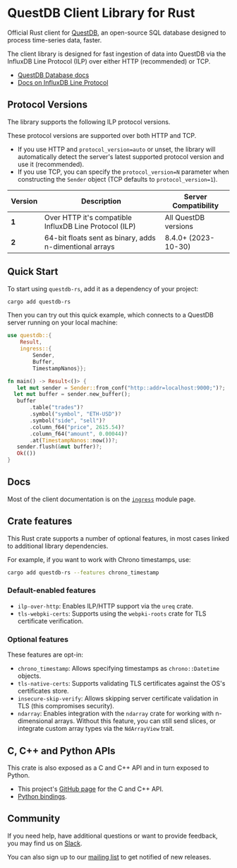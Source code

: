 # QuestDB Client Library for Rust

Official Rust client for [QuestDB](https://questdb.io/), an open-source SQL
database designed to process time-series data, faster.

The client library is designed for fast ingestion of data into QuestDB via the
InfluxDB Line Protocol (ILP) over either HTTP (recommended) or TCP.

* [QuestDB Database docs](https://questdb.io/docs/)
* [Docs on InfluxDB Line Protocol](https://questdb.io/docs/reference/api/ilp/overview/)

## Protocol Versions

The library supports the following ILP protocol versions.

These protocol versions are supported over both HTTP and TCP.

* If you use HTTP and `protocol_version=auto` or unset, the library will
  automatically detect the server's
  latest supported protocol version and use it (recommended).
* If you use TCP, you can specify the
  `protocol_version=N` parameter when constructing the `Sender` object
  (TCP defaults to `protocol_version=1`).

| Version | Description                                             | Server Compatibility   |
| ------- | ------------------------------------------------------- | --------------------- |
| **1**   | Over HTTP it's compatible InfluxDB Line Protocol (ILP)  | All QuestDB versions  |
| **2**   | 64-bit floats sent as binary, adds n-dimentional arrays | 8.4.0+ (2023-10-30)   |

## Quick Start

To start using `questdb-rs`, add it as a dependency of your project:

```bash
cargo add questdb-rs
```

Then you can try out this quick example, which connects to a QuestDB server
running on your local machine:

```rust no_run
use questdb::{
    Result,
    ingress::{
        Sender,
        Buffer,
        TimestampNanos}};

fn main() -> Result<()> {
   let mut sender = Sender::from_conf("http::addr=localhost:9000;")?;
  let mut buffer = sender.new_buffer();
   buffer
       .table("trades")?
       .symbol("symbol", "ETH-USD")?
       .symbol("side", "sell")?
       .column_f64("price", 2615.54)?
       .column_f64("amount", 0.00044)?
       .at(TimestampNanos::now())?;
   sender.flush(&mut buffer)?;
   Ok(())
}
```

## Docs

Most of the client documentation is on the
[`ingress`](https://docs.rs/questdb-rs/5.0.0-rc1/questdb/ingress/) module page.

## Crate features

This Rust crate supports a number of optional features, in most cases linked
to additional library dependencies.

For example, if you want to work with Chrono timestamps, use:

```bash
cargo add questdb-rs --features chrono_timestamp
```

### Default-enabled features

* `ilp-over-http`: Enables ILP/HTTP support via the `ureq` crate.
* `tls-webpki-certs`: Supports using the `webpki-roots` crate for TLS
  certificate verification.

### Optional features

These features are opt-in:

* `chrono_timestamp`: Allows specifying timestamps as `chrono::Datetime` objects.
* `tls-native-certs`: Supports validating TLS certificates against the OS's
  certificates store.
* `insecure-skip-verify`: Allows skipping server certificate validation in TLS
  (this compromises security).
* `ndarray`: Enables integration with the `ndarray` crate for working with
  n-dimensional arrays. Without this feature, you can still send slices,
  or integrate custom array types via the `NdArrayView` trait.

## C, C++ and Python APIs

This crate is also exposed as a C and C++ API and in turn exposed to Python.

* This project's [GitHub page](https://github.com/questdb/c-questdb-client)
  for the C and C++ API.
* [Python bindings](https://github.com/questdb/py-questdb-client).

## Community

If you need help, have additional questions or want to provide feedback, you
may find us on [Slack](https://slack.questdb.io/).

You can also sign up to our [mailing list](https://questdb.io/community/) to
get notified of new releases.
